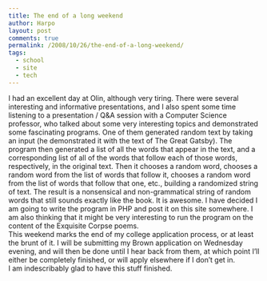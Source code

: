 ```yaml
---
title: The end of a long weekend
author: Harpo
layout: post
comments: true
permalink: /2008/10/26/the-end-of-a-long-weekend/
tags:
  - school
  - site
  - tech
---
```

I had an excellent day at Olin, although very tiring. There were several interesting and informative presentations, and I also spent some time listening to a presentation / Q&A session with a Computer Science professor, who talked about some very interesting topics and demonstrated some fascinating programs. One of them generated random text by taking an input (he demonstrated it with the text of The Great Gatsby). The program then generated a list of all the words that appear in the text, and a corresponding list of all of the words that follow each of those words, respectively, in the original text. Then it chooses a random word, chooses a random word from the list of words that follow it, chooses a random word from the list of words that follow that one, etc., building a randomized string of text. The result is a nonsensical and non-grammatical string of random words that still sounds exactly like the book. It is awesome. I have decided I am going to write the program in PHP and post it on this site somewhere. I am also thinking that it might be very interesting to run the program on the content of the Exquisite Corpse poems.  
This weekend marks the end of my college application process, or at least the brunt of it. I will be submitting my Brown application on Wednesday evening, and will then be done until I hear back from them, at which point I&#8217;ll either be completely finished, or will apply elsewhere if I don&#8217;t get in.  
I am indescribably glad to have this stuff finished.